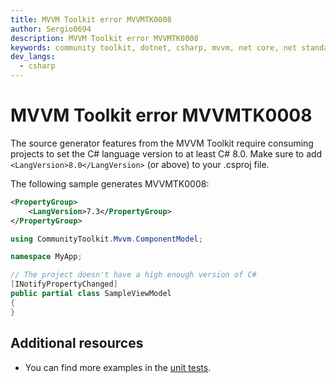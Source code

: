 ```yaml
---
title: MVVM Toolkit error MVVMTK0008
author: Sergio0694
description: MVVM Toolkit error MVVMTK0008
keywords: community toolkit, dotnet, csharp, mvvm, net core, net standard, source generators
dev_langs:
  - csharp
---
```


# MVVM Toolkit error MVVMTK0008

The source generator features from the MVVM Toolkit require consuming projects to set the C# language version to at least C# 8.0. Make sure to add `<LangVersion>8.0</LangVersion>` (or above) to your .csproj file.

The following sample generates MVVMTK0008:

```xml
<PropertyGroup>
    <LangVersion>7.3</PropertyGroup>
</PropertyGroup>
```
```csharp
using CommunityToolkit.Mvvm.ComponentModel;

namespace MyApp;

// The project doesn't have a high enough version of C#
[INotifyPropertyChanged]
public partial class SampleViewModel
{
}
```

## Additional resources

- You can find more examples in the [unit tests](https://github.com/CommunityToolkit/dotnet/tree/main/tests/CommunityToolkit.Mvvm.SourceGenerators.UnitTests).
